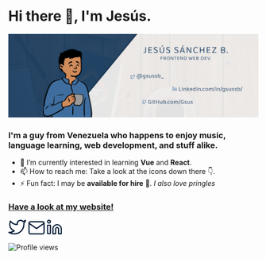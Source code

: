 # Hi there 👋, I'm Jesús.
![Frontend Web Developer](https://github.com/Gsus/Gsus/blob/main/GitHub%20Header.png?raw=true)

### I'm a guy from Venezuela who happens to enjoy music, language learning, web development, and stuff alike.

- 🌱 I’m currently interested in learning **Vue** and **React**. 
- 📫 How to reach me: Take a look at the icons down there :point_down:. 
- ⚡ Fun fact: I may be **available for hire** :eyes:. *I also love pringles*

### [Have a look at my website!](https://gsus.github.io/)

[<img src='https://raw.githubusercontent.com/Gsus/Gsus/9dc4463ad69de3b6f8f28cc05ce465305a5f0bea/twitter.svg' alt='Twitter Icon hyperlink' height='30'>](https://twitter.com/gsussb_)
[<img src='https://raw.githubusercontent.com/Gsus/Gsus/9dc4463ad69de3b6f8f28cc05ce465305a5f0bea/mail.svg' alt='Mail-to Icon hyperlink' height='27'>](mailto:sanchezbgsus@gmail.com)
[<img src='https://raw.githubusercontent.com/Gsus/Gsus/9dc4463ad69de3b6f8f28cc05ce465305a5f0bea/linkedin.svg' alt='LinkedIn Icon hyperlink' height='30'>](https://www.linkedin.com/in/gsussb/)

![Profile views](https://gpvc.arturio.dev/Gsus)  
